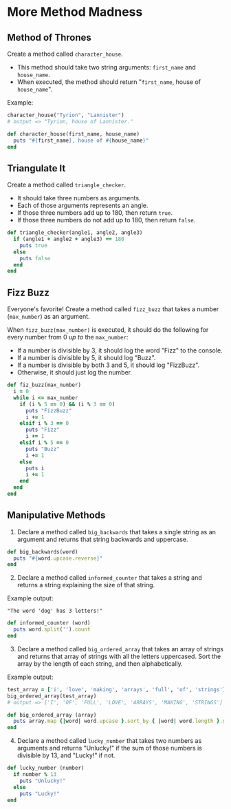 # More Method Madness

## Method of Thrones

Create a method called `character_house`.
* This method should take two string arguments: `first_name` and `house_name`.
* When executed, the method should return "`first_name`, house of `house_name`".

Example:
```ruby
character_house("Tyrion", "Lannister")
# output => "Tyrion, house of Lannister."
```
```ruby
def character_house(first_name, house_name)
  puts "#{first_name}, house of #{house_name}"
end
```

## Triangulate It

Create a method called `triangle_checker`.
* It should take three numbers as arguments.
* Each of those arguments represents an angle.
* If those three numbers add up to 180, then return `true`.
* If those three numbers do not add up to 180, then return `false`.

```ruby
def triangle_checker(angle1, angle2, angle3)
  if (angle1 + angle2 + angle3) == 180
    puts true
  else
    puts false
  end
end
```

## Fizz Buzz

Everyone's favorite! Create a method called `fizz_buzz` that takes a number (`max_number`) as an argument.

When `fizz_buzz(max_number)` is executed, it should do the following for every number from 0 *up to* the `max_number`:
* If a number is divisible by 3, it should log the word "Fizz" to the console.
* If a number is divisible by 5, it should log "Buzz".
* If a number is divisible by both 3 and 5, it should log "FizzBuzz".
* Otherwise, it should just log the number.
```ruby
def fiz_buzz(max_number)
  i = 0
  while i <= max_number
    if (i % 5 == 0) && (i % 3 == 0)
      puts "FizzBuzz"
      i += 1
    elsif i % 3 == 0
      puts "Fizz"
      i += 1
    elsif i % 5 == 0
      puts "Buzz"
      i += 1
    else
      puts i
      i += 1
    end
  end
end
```

## Manipulative Methods

1. Declare a method called `big_backwards` that takes a single string as an argument and returns that string backwards and uppercase.

```ruby
def big_backwards(word)
  puts "#{word.upcase.reverse}"
end
```

2. Declare a method called `informed_counter` that takes a string and returns a string explaining the size of that string.

Example output:
```
"The word 'dog' has 3 letters!"
```
```ruby
def informed_counter (word)
  puts word.split('').count
end
```

3. Declare a method called `big_ordered_array` that takes an array of strings and returns that array of strings with all the letters uppercased. Sort the array by the length of each string, and then alphabetically.

Example output:
```ruby
test_array = ['i', 'love', 'making', 'arrays', 'full', 'of', 'strings']
big_ordered_array(test_array)
# output => ['I', 'OF', 'FULL', 'LOVE', 'ARRAYS', 'MAKING', 'STRINGS']
```
```ruby
def big_ordered_array (array)
  puts array.map {|word| word.upcase }.sort_by { |word| word.length }.group_by(&:length).map{ |itterate, array| array.sort}.flatten
end
```

4. Declare a method called `lucky_number` that takes two numbers as arguments and returns "Unlucky!" if the sum of those numbers is divisible by 13, and "Lucky!" if not.

```ruby
def lucky_number (number)
  if number % 13
    puts "Unlucky!"
  else
    puts "Lucky!"
end
```
